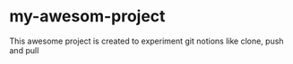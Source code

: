 # my-awesom-project
This awesome project is created to experiment git notions like clone, push and pull

